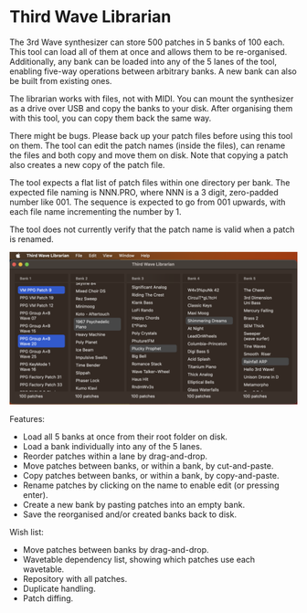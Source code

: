 # Third Wave Librarian
The 3rd Wave synthesizer can store 500 patches in 5 banks of 100 each. This tool can load all of them at once and allows them to be re-organised. Additionally, any bank can be loaded into any of the 5 lanes of the tool, enabling five-way operations between arbitrary banks. A new bank can also be built from existing ones.

The librarian works with files, not with MIDI. You can mount the synthesizer as a drive over USB and copy the banks to your disk. After organising them with this tool, you can copy them back the same way.

There might be bugs. Please back up your patch files before using this tool on them. The tool can edit the patch names (inside the files), can rename the files and both copy and move them on disk. Note that copying a patch also creates a new copy of the patch file.

The tool expects a flat list of patch files within one directory per bank. The expected file naming is NNN.PRO, where NNN is a 3 digit, zero-padded number like 001. The sequence is expected to go from 001 upwards, with each file name incrementing the number by 1.

The tool does not currently verify that the patch name is valid when a patch is renamed.

![Screenshot](https://github.com/kimsand/ThirdWaveLibrarian/blob/4ec31972c4de5bd46d8416eadc4ad05abf123af7/images/ThirdWaveLibrarian.png)

Features:
* Load all 5 banks at once from their root folder on disk.
* Load a bank individually into any of the 5 lanes.
* Reorder patches within a lane by drag-and-drop.
* Move patches between banks, or within a bank, by cut-and-paste.
* Copy patches between banks, or within a bank, by copy-and-paste.
* Rename patches by clicking on the name to enable edit (or pressing enter).
* Create a new bank by pasting patches into an empty bank.
* Save the reorganised and/or created banks back to disk.

Wish list:
* Move patches between banks by drag-and-drop.
* Wavetable dependency list, showing which patches use each wavetable.
* Repository with all patches.
* Duplicate handling.
* Patch diffing.
